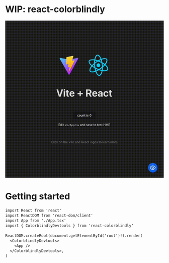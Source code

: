 # WIP: react-colorblindly

<p align="center">
  <img src="assets/images/demo.gif" alt="Demo" />
</p>

# Getting started

```tsx
import React from 'react'
import ReactDOM from 'react-dom/client'
import App from './App.tsx'
import { ColorblindlyDevtools } from 'react-colorblindly'

ReactDOM.createRoot(document.getElementById('root')!).render(
  <ColorblindlyDevtools>
    <App />
  </ColorblindlyDevtools>,
)
```
